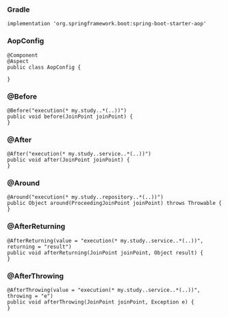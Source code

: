 ### Gradle
    implementation 'org.springframework.boot:spring-boot-starter-aop'

### AopConfig
    @Component
    @Aspect
    public class AopConfig {
        
    }

### @Before
    @Before("execution(* my.study..*(..))")
    public void before(JoinPoint joinPoint) {
    }

### @After
    @After("execution(* my.study..service..*(..))")
    public void after(JoinPoint joinPoint) {
    }

### @Around
    @Around("execution(* my.study..repository..*(..))")
    public Object around(ProceedingJoinPoint joinPoint) throws Throwable {
    }

### @AfterReturning
    @AfterReturning(value = "execution(* my.study..service..*(..))", returning = "result")
    public void afterReturning(JoinPoint joinPoint, Object result) {
    }

### @AfterThrowing
    @AfterThrowing(value = "execution(* my.study..service..*(..))", throwing = "e")
    public void afterThrowing(JoinPoint joinPoint, Exception e) {
    }
